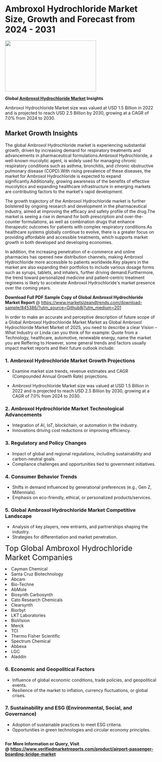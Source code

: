 <H1>Ambroxol Hydrochloride Market Size, Growth and Forecast from 2024 - 2031</H1><img class="aligncenter size-medium wp-image-584254" src="https://thirdeyenews.in/wp-content/uploads/2024/09/Global-Market-Research-300x168.jpeg" alt="" width="300" height="168" /><p><strong>Global&nbsp;<a href="https://www.marketsizeandtrends.com/download-sample/845386/?utm_source=Github8j?utm_medium=201">Ambroxol Hydrochloride Market</a> Insights</strong></p><p>Ambroxol Hydrochloride Market size was valued at USD 1.5 Billion in 2022 and is projected to reach USD 2.5 Billion by 2030, growing at a CAGR of 7.0% from 2024 to 2030.</p><p><h2>Market Growth Insights</h2> <p>The global Ambroxol Hydrochloride market is experiencing substantial growth, driven by increasing demand for respiratory treatments and advancements in pharmaceutical formulations.Ambroxol Hydrochloride, a well-known mucolytic agent, is widely used for managing chronic respiratory conditions such as asthma, bronchitis, and chronic obstructive pulmonary disease (COPD).With rising prevalence of these diseases, the market for Ambroxol Hydrochloride is expected to expand significantly.Additionally, growing awareness of the benefits of effective mucolytics and expanding healthcare infrastructure in emerging markets are contributing factors to the market's rapid development.</p> <p>The growth trajectory of the Ambroxol Hydrochloride market is further bolstered by ongoing research and development in the pharmaceutical industry, aimed at improving the efficacy and safety profile of the drug.The market is seeing a rise in demand for both prescription and over-the-counter formulations, as well as combination drugs that enhance therapeutic outcomes for patients with complex respiratory conditions.As healthcare systems globally continue to evolve, there is a greater focus on providing affordable and accessible treatments, which supports market growth in both developed and developing economies.</p> <p>In addition, the increasing penetration of e-commerce and online pharmacies has opened new distribution channels, making Ambroxol Hydrochloride more accessible to patients worldwide.Key players in the market are also expanding their portfolios to include various dosage forms such as syrups, tablets, and inhalers, further driving demand.Furthermore, the trend toward personalized medicine and patient-centric treatment regimens is likely to accelerate Ambroxol Hydrochloride's market presence over the coming years.</p> <p><span class=""><strong>Download Full PDF Sample Copy of Global Ambroxol Hydrochloride Market Report</strong> @ <a href="https://www.marketsizeandtrends.com/download-sample/845386/?utm_source=Github8j?utm_medium=201" target="_blank">https://www.marketsizeandtrends.com/download-sample/845386/?utm_source=Github8j?utm_medium=201</a></span></p><p>In order to make an accurate and perceptive description of future scope of a Global&nbsp;Ambroxol Hydrochloride Market Market as Global&nbsp;Ambroxol Hydrochloride Market Market of 2025, you need to describe a clear Vision &ndash; What Industry or Linda can you think of for example: Quote from a Technology, healthcare, automotive, renewable energy, name the market you are Reffering to.However, some general trends and factors usually impact market reports and their future outlook include:</p><h3>1.&nbsp;<strong>Ambroxol Hydrochloride Market Growth Projections</strong></h3><ul><li>Examine market size trends, revenue estimates and CAGR (Compounded Annual Growth Rate) projections.</li><li><p>Ambroxol Hydrochloride Market size was valued at USD 1.5 Billion in 2022 and is projected to reach USD 2.5 Billion by 2030, growing at a CAGR of 7.0% from 2024 to 2030.</p></li></ul><h3>2.&nbsp;<strong>Ambroxol Hydrochloride Market Technological Advancements</strong></h3><ul><li>Integration of AI, IoT, blockchain, or automation in the industry.</li><li>Innovations driving cost reductions or improving efficiency.</li></ul><h3>3.&nbsp;<strong>Regulatory and Policy Changes</strong></h3><ul><li>Impact of global and regional regulations, including sustainability and carbon-neutral goals.</li><li>Compliance challenges and opportunities tied to government initiatives.</li></ul><h3>4.&nbsp;<strong>Consumer Behavior Trends</strong></h3><ul><li>Shifts in demand influenced by generational preferences (e.g., Gen Z, Millennials).</li><li>Emphasis on eco-friendly, ethical, or personalized products/services.</li></ul><h3>5.&nbsp;<strong>Global Ambroxol Hydrochloride Market Competitive Landscape</strong></h3><ul><li>Analysis of key players, new entrants, and partnerships shaping the industry.</li><li>Strategies for differentiation and market penetration.</li></ul><p data-pm-slice="1 1 []"><span style="color: inherit; font-family: inherit; font-size: 25px;">Top Global Ambroxol Hydrochloride Market Companies</span></p><div class="" data-test-id=""><p><li>Cayman Chemical</li><li> Santa Cruz Biotechnology</li><li> Abcam</li><li> Bio-Techne</li><li> AbMole</li><li> Biosynth Carbosynth</li><li> Cato Research Chemicals</li><li> Clearsynth</li><li> Biorbyt</li><li> LKT Laboratories</li><li> BioVision</li><li> Merck</li><li> TCI</li><li> Thermo Fisher Scientific</li><li> Spectrum Chemical</li><li> Abbexa</li><li> LGC</li><li> Aladdin</li></p></div><h3>6.&nbsp;<strong>Economic and Geopolitical Factors</strong></h3><ul><li>Influence of global economic conditions, trade policies, and geopolitical events.</li><li>Resilience of the market to inflation, currency fluctuations, or global crises.</li></ul><h3>7.&nbsp;<strong>Sustainability and ESG (Environmental, Social, and Governance)</strong></h3><ul><li>Adoption of sustainable practices to meet ESG criteria.</li><li>Opportunities in green technologies and circular economy principles.</li></ul><h2><strong style="font-size: 14px;">For More Information or Query, Visit @&nbsp;</strong><a style="background-color: #ffffff; font-size: 14px;" href="https://www.marketsizeandtrends.com/report/ambroxol-hydrochloride-market/" target="_blank">https://www.verifiedmarketreports.com/product/airport-passenger-boarding-bridge-market</a></h2>